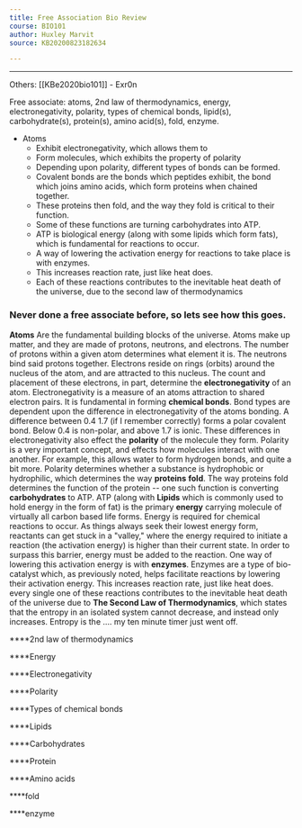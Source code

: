 ```yaml
---
title: Free Association Bio Review
course: BIO101 
author: Huxley Marvit
source: KB20200823182634

---
```


---

Others: [[KBe2020bio101]] - Exr0n 


Free associate: atoms, 2nd law of thermodynamics, energy, electronegativity, polarity, types of chemical bonds, lipid(s), carbohydrate(s), protein(s), amino acid(s), fold, enzyme.  


- Atoms
	- Exhibit electronegativity, which allows them to 
	- Form molecules, which exhibits the property of polarity 
	- Depending upon polarity, different types of bonds can be formed. 
	- Covalent bonds are the bonds which peptides exhibit, the bond which joins amino acids, which form proteins when chained together.
	- These proteins then fold, and the way they fold is critical to their function.
	- Some of these functions are turning carbohydrates into ATP. 
	- ATP is biological energy (along with some lipids which form fats), which is fundamental for reactions to occur. 
	- A way of lowering the activation energy for reactions to take place is with enzymes.
	- This increases reaction rate, just like heat does. 
	- Each of these reactions contributes to the inevitable heat death of the universe, due to the second law of thermodynamics 




### Never done a free associate before, so lets see how this goes. 
**Atoms** Are the fundamental building blocks of the universe. Atoms make up matter, and they are made of protons, neutrons, and electrons. The number of protons within a given atom determines what element it is. The neutrons bind said protons together. Electrons reside on rings (orbits) around the nucleus of the atom, and are attracted to this nucleus. The count and placement of these electrons, in part, determine the **electronegativity** of an atom. 
Electronegativity is a measure of an atoms attraction to shared electron pairs. It is fundamental in forming **chemical bonds**. Bond types are dependent upon the difference in electronegativity of the atoms bonding. A difference between 0.4 1.7 (if I remember correctly) forms a polar covalent bond. Below 0.4 is non-polar, and above 1.7 is ionic. These differences in electronegativity also effect the **polarity** of the molecule they form. Polarity is a very important concept, and effects how molecules interact with one another. For example, this allows water to form hydrogen bonds, and quite a bit more. Polarity determines whether a substance is hydrophobic or hydrophilic, which determines the way **proteins** **fold**. The way proteins fold determines the function of the protein -- one such function is converting **carbohydrates** to ATP. ATP (along with **Lipids** which is commonly used to hold energy in the form of fat) is the primary **energy** carrying molecule of virtually all carbon based life forms. Energy is required for chemical reactions to occur. As things always seek their lowest energy form, reactants can get stuck in a "valley," where the energy required to initiate a reaction (the activation energy) is higher than their current state. In order to surpass this barrier, energy must be added to the reaction. One way of lowering this activation energy is with **enzymes**. Enzymes are a type of bio-catalyst which, as previously noted, helps facilitate reactions by lowering their activation energy. This increases reaction rate, just like heat does. every single one of these reactions contributes to the inevitable heat death of the universe due to **The Second Law of Thermodynamics**, which states that the entropy in an isolated system cannot decrease, and instead only increases. Entropy is the .... my ten minute timer just went off.  




****2nd law of thermodynamics 

****Energy 

****Electronegativity

****Polarity

****Types of chemical bonds 

****Lipids

****Carbohydrates

****Protein

****Amino acids

****fold

****enzyme 

